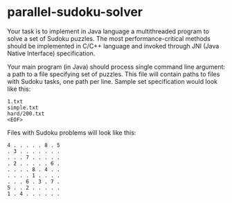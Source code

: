 # parallel-sudoku-solver

Your task is to implement in Java language a multithreaded program to solve a set of Sudoku puzzles. The most performance-critical methods should be implemented in C/C++ language and invoked through JNI (Java Native Interface) specification.

Your main program (in Java) should process single command line argument: a path to a file specifying set of puzzles. This file will contain paths to files with Sudoku tasks, one path per line. Sample set specification would look like this:
```
1.txt
simple.txt
hard/200.txt
<EOF>
```
Files with Sudoku problems will look like this:
```
4 . . . . . 8 . 5
. 3 . . . . . . .
. . . 7 . . . . .
. 2 . . . . . 6 .
. . . . 8 . 4 . .
. . . . 1 . . . .
. . . 6 . 3 . 7 .
5 . . 2 . . . . .
1 . 4 . . . . . .
```

